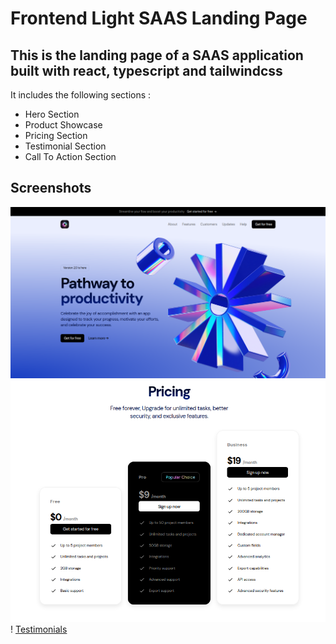 # Frontend Light SAAS Landing Page

## This is the landing page of a SAAS application built with react, typescript and tailwindcss

It includes the following sections :

- Hero Section
- Product Showcase
- Pricing Section
- Testimonial Section
- Call To Action Section

## Screenshots

![Hero](./screenshots/Hero.png)
![Pricing](./screenshots/Pricing.png)!
[Testimonials](./screenshots/Testimonials.png)
